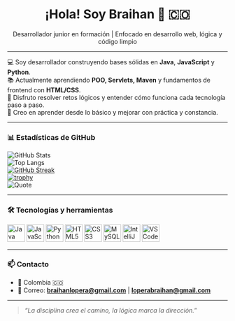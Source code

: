 <h1 align="center">¡Hola! Soy Braihan 👋 🇨🇴</h1>

<p align="center">
  Desarrollador junior en formación | Enfocado en desarrollo web, lógica y código limpio
</p>

---

💻 Soy desarrollador construyendo bases sólidas en **Java**, **JavaScript** y **Python**.  
📚 Actualmente aprendiendo **POO, Servlets, Maven** y fundamentos de frontend con **HTML/CSS**.  
🎯 Disfruto resolver retos lógicos y entender cómo funciona cada tecnología paso a paso.  
🚀 Creo en aprender desde lo básico y mejorar con práctica y constancia.

---

### 📊 Estadísticas de GitHub

![GitHub Stats](https://github-readme-stats.vercel.app/api?username=Braihan-Lopera&show_icons=true&theme=radical)  
![Top Langs](https://github-readme-stats.vercel.app/api/top-langs/?username=Braihan-Lopera&layout=compact&theme=radical)  
[![GitHub Streak](https://streak-stats.demolab.com?user=Braihan-Lopera&theme=radical)](https://git.io/streak-stats)  
[![trophy](https://github-profile-trophy.vercel.app/?username=Braihan-Lopera&theme=radical&row=1&column=6)](https://github.com/ryo-ma/github-profile-trophy)  
![Quote](https://github-readme-quotes.vercel.app/api?theme=radical&quoteCategory=programming)  

---

### 🛠️ Tecnologías y herramientas
<p>
  <img src="https://cdn.jsdelivr.net/gh/devicons/devicon/icons/java/java-original.svg" width="40" alt="Java" />
  <img src="https://cdn.jsdelivr.net/gh/devicons/devicon/icons/javascript/javascript-original.svg" width="40" alt="JavaScript" />
  <img src="https://cdn.jsdelivr.net/gh/devicons/devicon/icons/python/python-original.svg" width="40" alt="Python" />
  <img src="https://cdn.jsdelivr.net/gh/devicons/devicon/icons/html5/html5-original.svg" width="40" alt="HTML5" />
  <img src="https://cdn.jsdelivr.net/gh/devicons/devicon/icons/css3/css3-original.svg" width="40" alt="CSS3" />
  <img src="https://cdn.jsdelivr.net/gh/devicons/devicon/icons/mysql/mysql-original.svg" width="40" alt="MySQL" />
  <img src="https://cdn.jsdelivr.net/gh/devicons/devicon/icons/intellij/intellij-original.svg" width="40" alt="IntelliJ IDEA" />
  <img src="https://cdn.jsdelivr.net/gh/devicons/devicon/icons/vscode/vscode-original.svg" width="40" alt="VS Code" />
</p>

---

### 📫 Contacto
- 📍 Colombia 🇨🇴
- 📧 Correo: **braihanlopera@gmail.com** | **loperabraihan@gmail.com**

---

> *“La disciplina crea el camino, la lógica marca la dirección.”*

